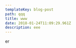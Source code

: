```yaml
---
templateKey: blog-post
path: qqq
title: www
date: 2018-01-24T11:09:29.961Z
description: eee
---
```

er
